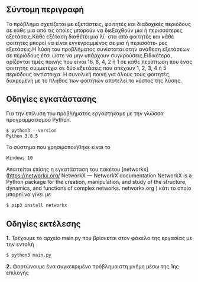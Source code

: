 ## Σύντομη περιγραφή

Το πρόβλημα σχετίζεται με εξετάστεις, φοιτητές και διαδοχικές περιόδους σε κάθε μια από τις οποίες μπορούν να διεξαχθούν μια ή περισσότερες εξετάσεις.Κάθε εξέταση διαθέτει μια λί‐ στα από φοιτητές και κάθε φοιτητές μπορεί να είναι εγγεγραμμένος σε μια ή περισσότε‐ ρες εξετάσεις.Η λύση του προβλήματος συνίσταται στην ανάθεση εξετάσεων σε περιόδους έτσι ώστε να μην υπάρχουν συγκρούσεις.Ειδικότερα, ορίζονται τιμές ποινής που είναι 16, 8, 4, 2 ή 1 σε κάθε περίπτωση που ένας φοιτητής συμμετέχει σε δύο εξετάσεις που απέχουν 1, 2, 3, 4 ή 5 περιόδους αντίστοιχα. Η συνολική ποινή για όλους τους φοιτητές, διαιρεμένη με το πλήθος των φοιτητών αποτελεί το κόστος της λύσης.



## Οδηγίες εγκατάστασης
Για την επίλυση του προβλήματος εργαστήκαμε με την γλώσσα προγραμματισμού Python.
```markdown
$ python3 --version
Python 3.8.5
```
Το σύστημα που χρησιμοποιήθηκε είναι το
```markdown
Windows 10
```
Απαιτείται επίσης η εγκατάσταση του πακέτου [networkx](https://networkx.org/
NetworkX — NetworkX documentation
NetworkX is a Python package for the creation, manipulation, and study of the structure, dynamics, and functions of complex networks.
networkx.org
) κάτι το οποίο μπορεί να γίνει με
```markdown
$ pip3 install networkx
```

## Οδηγίες εκτέλεσης
**1.** Τρέχουμε το αρχείο main.py που βρίσκεται στον φάκελο της εργασίας με την εντολή
```markdown
$ python3 main.py
```

**2.** Φορτώνουμε ένα συγκεκριμένο πρόβλημα στη μνήμη μέσω της 1ης επιλογής
